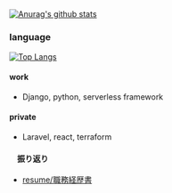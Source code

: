 ##

[![Anurag's github stats](https://github-readme-stats.vercel.app/api?username=ryo-1123&show_icons=true&theme=algolia)](https://github.com/anuraghazra/github-readme-stats)

### language

[![Top Langs](https://github-readme-stats.vercel.app/api/top-langs/?username=ryo-1123&layout=compact&theme=algolia)](https://github.com/anuraghazra/github-readme-stats)

#### work
  - Django, python, serverless framework
#### private
  - Laravel, react, terraform


#### 　振り返り
 - [resume/職務経歴書](https://github.com/ryo-1123/resume)
<!--
**ryo-1123/ryo-1123** is a ✨ _special_ ✨ repository because its `README.md` (this file) appears on your GitHub profile.
-->
